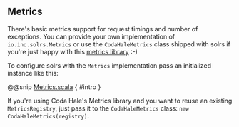 ## Metrics

There's basic metrics support for request timings and number of exceptions. You can provide your own
implementation of `io.ino.solrs.Metrics` or use the `CodaHaleMetrics` class shipped with solrs if you're
just happy with this [metrics library](https://metrics.dropwizard.io/) :-)

To configure solrs with the `Metrics` implementation pass an initialized instance like this:

@@snip [Metrics.scala](../resources/Metrics.scala) { #intro }

If you're using Coda Hale's Metrics library and you want to reuse an existing `MetricsRegistry`,
just pass it to the `CodaHaleMetrics` class: `new CodaHaleMetrics(registry)`.